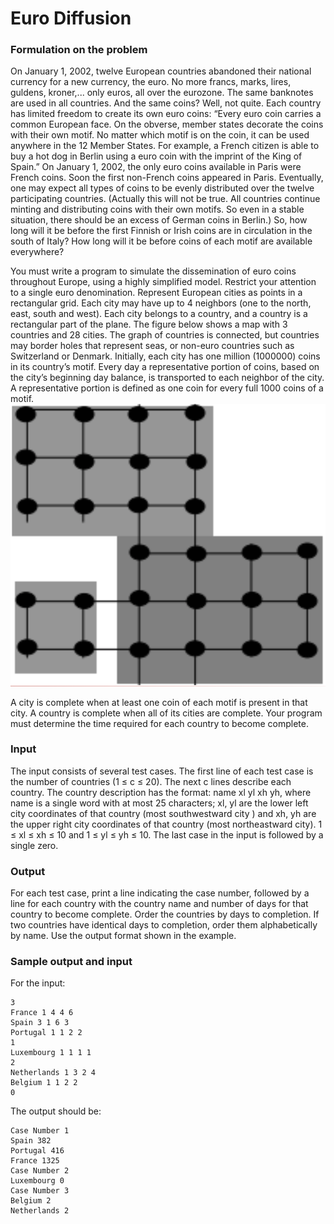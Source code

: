 # Euro Diffusion

### Formulation on the problem

On January 1, 2002, twelve European countries abandoned their national currency for a new currency, the euro. 
No more francs, marks, lires, guldens, kroner,... only euros, all over the eurozone. 
The same banknotes are used in all countries. 
And the same coins? Well, not quite. 
Each country has limited freedom to create its own euro coins: 
“Every euro coin carries a common European face. On the obverse, member states decorate the coins with their own motif. 
No matter which motif is on the coin, it can be used anywhere in the 12 Member States. 
For example, a French citizen is able to buy a hot dog in Berlin using a euro coin with the imprint of the King of Spain.” 
On January 1, 2002, the only euro coins available in Paris were French coins. 
Soon the first non-French coins appeared in Paris. 
Eventually, one may expect all types of coins to be evenly distributed over the twelve participating countries. 
(Actually this will not be true. All countries continue minting and distributing coins with their own motifs. 
So even in a stable situation, there should be an excess of German coins in Berlin.) 
So, how long will it be before the first Finnish or Irish coins are in circulation in the south of Italy? 
How long will it be before coins of each motif are available everywhere?

You must write a program to simulate the dissemination of euro coins throughout Europe, using a highly simplified model. 
Restrict your attention to a single euro denomination. 
Represent European cities as points in a rectangular grid. 
Each city may have up to 4 neighbors (one to the north, east, south and west). 
Each city belongs to a country, and a country is a rectangular part of the plane. 
The figure below shows a map with 3 countries and 28 cities. 
The graph of countries is connected, but countries may border holes that represent seas, or non-euro countries such as Switzerland or Denmark. 
Initially, each city has one million (1000000) coins in its country’s motif. 
Every day a representative portion of coins, based on the city’s beginning day balance, is transported to each neighbor of the city. 
A representative portion is defined as one coin for every full 1000 coins of a motif.
![grid example](pictures/grid.png)

A city is complete when at least one coin of each motif is present in that city. 
A country is complete when all of its cities are complete. 
Your program must determine the time required for each country to become complete.

### Input 
The input consists of several test cases. 
The first line of each test case is the number of countries (1 ≤ c ≤ 20). 
The next c lines describe each country. 
The country description has the format: name xl yl xh yh, where name is a single word with at most 25 characters; 
xl, yl are the lower left city coordinates of that country (most southwestward city ) and xh, 
yh are the upper right city coordinates of that country (most northeastward city). 
1 ≤ xl ≤ xh ≤ 10 and 1 ≤ yl ≤ yh ≤ 10. The last case in the input is followed by a single zero. 

### Output 
For each test case, print a line indicating the case number, 
followed by a line for each country with the country name and number of days for that country to become complete. 
Order the countries by days to completion. 
If two countries have identical days to completion, order them alphabetically by name. 
Use the output format shown in the example.

### Sample output and input 
For the input:
```
3
France 1 4 4 6 
Spain 3 1 6 3 
Portugal 1 1 2 2 
1 
Luxembourg 1 1 1 1 
2 
Netherlands 1 3 2 4 
Belgium 1 1 2 2 
0 
```

The output should be:
```
Case Number 1
Spain 382 
Portugal 416 
France 1325 
Case Number 2 
Luxembourg 0 
Case Number 3 
Belgium 2 
Netherlands 2

```
